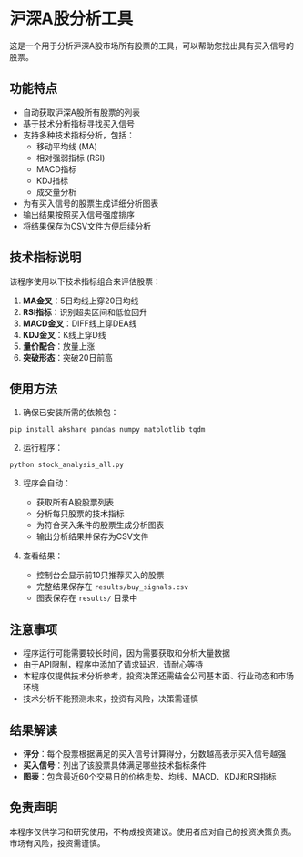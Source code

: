 # 沪深A股分析工具

这是一个用于分析沪深A股市场所有股票的工具，可以帮助您找出具有买入信号的股票。

## 功能特点

- 自动获取沪深A股所有股票的列表
- 基于技术分析指标寻找买入信号
- 支持多种技术指标分析，包括：
  - 移动平均线 (MA)
  - 相对强弱指标 (RSI)
  - MACD指标
  - KDJ指标
  - 成交量分析
- 为有买入信号的股票生成详细分析图表
- 输出结果按照买入信号强度排序
- 将结果保存为CSV文件方便后续分析

## 技术指标说明

该程序使用以下技术指标组合来评估股票：

1. **MA金叉**：5日均线上穿20日均线
2. **RSI指标**：识别超卖区间和低位回升
3. **MACD金叉**：DIFF线上穿DEA线
4. **KDJ金叉**：K线上穿D线
5. **量价配合**：放量上涨
6. **突破形态**：突破20日前高

## 使用方法

1. 确保已安装所需的依赖包：
```
pip install akshare pandas numpy matplotlib tqdm
```

2. 运行程序：
```
python stock_analysis_all.py
```

3. 程序会自动：
   - 获取所有A股股票列表
   - 分析每只股票的技术指标
   - 为符合买入条件的股票生成分析图表
   - 输出分析结果并保存为CSV文件

4. 查看结果：
   - 控制台会显示前10只推荐买入的股票
   - 完整结果保存在 `results/buy_signals.csv`
   - 图表保存在 `results/` 目录中

## 注意事项

- 程序运行可能需要较长时间，因为需要获取和分析大量数据
- 由于API限制，程序中添加了请求延迟，请耐心等待
- 本程序仅提供技术分析参考，投资决策还需结合公司基本面、行业动态和市场环境
- 技术分析不能预测未来，投资有风险，决策需谨慎

## 结果解读

- **评分**：每个股票根据满足的买入信号计算得分，分数越高表示买入信号越强
- **买入信号**：列出了该股票具体满足哪些技术指标条件
- **图表**：包含最近60个交易日的价格走势、均线、MACD、KDJ和RSI指标

## 免责声明

本程序仅供学习和研究使用，不构成投资建议。使用者应对自己的投资决策负责。市场有风险，投资需谨慎。